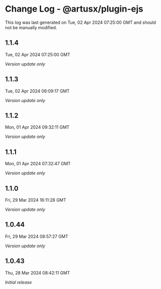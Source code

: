 # Change Log - @artusx/plugin-ejs

This log was last generated on Tue, 02 Apr 2024 07:25:00 GMT and should not be manually modified.

## 1.1.4
Tue, 02 Apr 2024 07:25:00 GMT

_Version update only_

## 1.1.3
Tue, 02 Apr 2024 06:09:17 GMT

_Version update only_

## 1.1.2
Mon, 01 Apr 2024 09:32:11 GMT

_Version update only_

## 1.1.1
Mon, 01 Apr 2024 07:32:47 GMT

_Version update only_

## 1.1.0
Fri, 29 Mar 2024 16:11:28 GMT

_Version update only_

## 1.0.44
Fri, 29 Mar 2024 08:57:27 GMT

_Version update only_

## 1.0.43
Thu, 28 Mar 2024 08:42:11 GMT

_Initial release_

